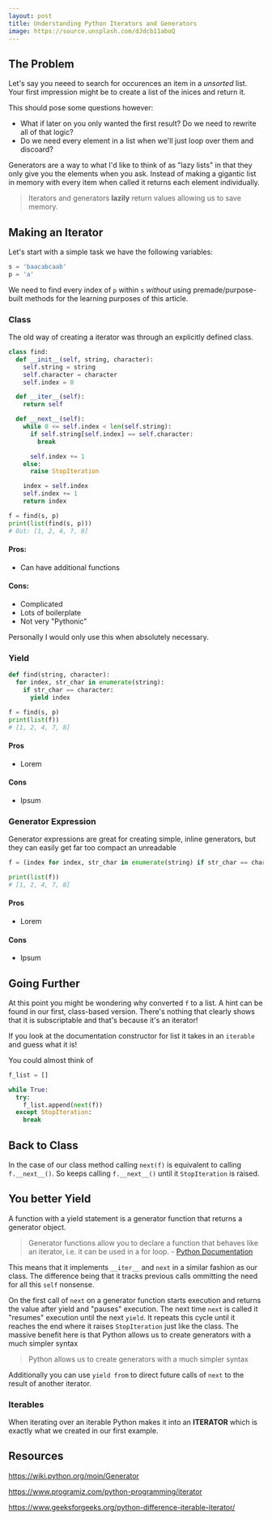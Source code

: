 ```yaml
---
layout: post
title: Understanding Python Iterators and Generators
image: https://source.unsplash.com/dJdcb11aboQ
---
```


## The Problem

Let's say you neeed to search for occurences an item in a *unsorted* list. Your first impression might be to create a list of the inices and return it.

This should pose some questions however:
- What if later on you only wanted the first result? Do we need to rewrite all of that logic?
- Do we need every element in a list when we'll just loop over them and discoard?

Generators are a way to what I'd like to think of as "lazy lists" in that they only give you the elements when you ask. Instead of making a gigantic list in memory with every item when called it returns each element individually.

> Iterators and generators **lazily** return values allowing us to save memory.

## Making an Iterator

Let's start with a simple task we have the following variables:

```python
s = 'baacabcaab'
p = 'a'
```

We need to find every index of `p` within `s` *without* using premade/purpose-built methods for the learning purposes of this article.

### Class

The old way of creating a iterator was through an explicitly defined class.

```python
class find:
  def __init__(self, string, character):
    self.string = string
    self.character = character
    self.index = 0

  def __iter__(self):
    return self

  def __next__(self):
    while 0 <= self.index < len(self.string):
      if self.string[self.index] == self.character:
        break

      self.index += 1
    else:
      raise StopIteration

    index = self.index
    self.index += 1
    return index

f = find(s, p)
print(list(find(s, p)))
# Out: [1, 2, 4, 7, 8]
```

#### Pros:
- Can have additional functions

#### Cons:
- Complicated
- Lots of boilerplate
- Not very "Pythonic"

Personally I would only use this when absolutely necessary.

### Yield

```python
def find(string, character):
  for index, str_char in enumerate(string):
    if str_char == character:
      yield index

f = find(s, p)
print(list(f))
# [1, 2, 4, 7, 8]
```

#### Pros

- Lorem

#### Cons

- Ipsum

### Generator Expression

Generator expressions are great for creating simple, inline generators, but they can easily get far too compact an unreadable

```python
f = (index for index, str_char in enumerate(string) if str_char == character)

print(list(f))
# [1, 2, 4, 7, 8]
```

#### Pros

- Lorem

#### Cons

- Ipsum

## Going Further

At this point you might be wondering why converted `f` to a list. A hint can be found in our first, class-based version. There's nothing that clearly shows that it is subscriptable and that's because it's an iterator!

If you look at the documentation constructor for list it takes in an `iterable` and guess what it is!

You could almost think of

```python
f_list = []

while True:
  try:
    f_list.append(next(f))
  except StopIteration:
    break
```

## Back to Class

In the case of our class method calling `next(f)` is equivalent to calling `f.__next__()`. So keeps calling `f.__next__()` until it `StopIteration` is raised.

## You better Yield

A function with a yield statement is a generator function that returns a generator object.

> Generator functions allow you to declare a function that behaves like an iterator, i.e. it can be used in a for loop. - [Python Documentation](https://wiki.python.org/moin/Generators)

This means that it implements `__iter__` and `next` in a similar fashion as our class. The difference being that it tracks previous calls ommitting the need for all this `self` nonsense.

On the first call of `next` on a generator function starts execution and returns the value after yield and "pauses" execution. The next time `next` is called it "resumes" execution until the next `yield`. It repeats this cycle until it reaches the end where it raises `StopIteration` just like the class. The massive benefit here is that Python allows us to create generators with a much simpler syntax

> Python allows us to create generators with a much simpler syntax

Additionally you can use `yield from` to direct future calls of `next` to the result of another iterator.

### Iterables

When iterating over an iterable Python makes it into an **ITERATOR** which is exactly what we created in our first example.

## Resources

https://wiki.python.org/moin/Generator

https://www.programiz.com/python-programming/iterator

https://www.geeksforgeeks.org/python-difference-iterable-iterator/
